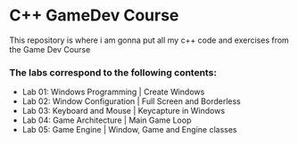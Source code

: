 # C++ GameDev Course
This repository is where i am gonna put all my c++ code and exercises from the Game Dev Course

### The labs correspond to the following contents:

* Lab 01: Windows Programming | Create Windows
* Lab 02: Window Configuration | Full Screen and Borderless
* Lab 03: Keyboard and Mouse | Keycapture in Windows
* Lab 04: Game Architecture | Main Game Loop
* Lab 05: Game Engine | Window, Game and Engine classes
